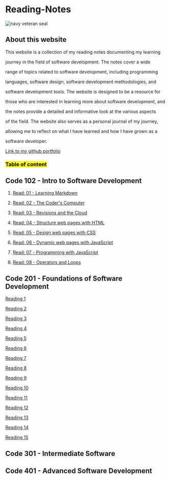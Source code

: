 # Reading-Notes

![navy veteran seal](https://m.media-amazon.com/images/I/71vbu4H4VeL.jpg)

## About this website 

This website is a collection of my reading notes documenting my learning
 
  journey in the field of software development. The notes cover a wide 
  
  range of topics related to software development, including programming 
 
 languages, software design, software development methodologies, and 
 
 software development tools. The website is designed to be a resource for 
 
 those who are interested in learning more about software development, and 
 
 the notes provide a detailed and informative look at the various aspects 
 
 of the field. The website also serves as a personal journal of my journey, 
 
 allowing me to reflect on what I have learned and how I have grown as a 
 
 software developer.

[Link to my github portfolio](https://github.com/Curryfrom3)

### <mark>Table of content

## Code 102 - Intro to Software Development

1. [Read: 01 - Learning Markdown](class102/class1.md)

2. [Read: 02 - The Coder's Computer](class102/class2.md)

3. [Read: 03 - Revisions and the Cloud](class102/class3.md)

4. [Read: 04 - Structure web pages with HTML](class102/class4.md)

5. [Read: 05 - Design web pages with CSS](class102/class5.md)

6. [Read: 06 - Dynamic web pages with JavaScript](class102/class6.md)

7. [Read: 07 - Programming with JavaScript](class102/class7.md)

8. [Read: 08 - Operators and Loops](class102/class8.md)

## Code 201 - Foundations of Software Development

[Reading 1](class201/lesson1.md)

[Reading 2](class201/lesson2.md)

[Reading 3](class201/lesson3.md)

[Reading 4](class201/lesson4.md)

[Reading 5](class201/lesson5.md)

[Reading 6](class201/lesson6.md)

[Reading 7](class201/lesson7.md)

[Reading 8](class201/lesson8.md)

[Reading 9](class201/lesson9.md)

[Reading 10](class201/lesson10.md)

[Reading 11](class201/lesson11.md)

[Reading 12](class201/lesson12.md)

[Reading 13](class201/lesson.13.md)

[Reading 14](class201/lesson14.md)

[Reading 15](class201/lesson15.md)

## Code 301 - Intermediate Software 

## Code 401 - Advanced Software Development

